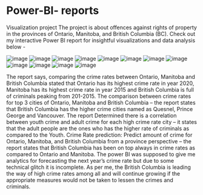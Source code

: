 # Power-BI- reports 
Visualization project 
The project is about offences against rights of property in the provinces of Ontario, Manitoba, and British Columbia (BC). 
Check out my interactive Power BI report for insightful visualizations and data analysis below - 

![image](https://github.com/Data1202/Power-BI-/assets/136532388/b4b8904a-7ae6-4c90-a3b1-65b601662234)
![image](https://github.com/Data1202/Power-BI-/assets/136532388/f465ae78-df29-483b-8723-cb6587e2509b)
![image](https://github.com/Data1202/Power-BI-/assets/136532388/eca5fadd-02e6-4391-af54-6f8f3b8be48b)
![image](https://github.com/Data1202/Power-BI-/assets/136532388/6b5434c2-86b9-4724-9dfb-3baecb5bf4f6)
![image](https://github.com/Data1202/Power-BI-/assets/136532388/fc4778dd-de59-40a0-93cc-406bc558b5e0)
![image](https://github.com/Data1202/Power-BI-/assets/136532388/3f5e01fb-0de4-48bd-a8d6-f1b84f83cc67)
![image](https://github.com/Data1202/Power-BI-/assets/136532388/5abeedb1-4b9f-42c8-aaec-b69f7a33c4b0)
![image](https://github.com/Data1202/Power-BI-/assets/136532388/743836f1-6876-4787-bf14-66f5a1e4537b)
![image](https://github.com/Data1202/Power-BI-/assets/136532388/4ac7487c-2ced-41dd-bc8d-37002cbefc0e)
![image](https://github.com/Data1202/Power-BI-/assets/136532388/d560f7a9-d237-4502-8cc3-7fea96f6ff7f)
![image](https://github.com/Data1202/Power-BI-/assets/136532388/0bce8b4a-f002-472d-8f07-a6921c9fc1f1)
![image](https://github.com/Data1202/Power-BI-/assets/136532388/e8cd9cee-fcbf-41c9-8ecd-6d6edbd7f36b)

The report says, comparing the crime rates between Ontario, Manitoba and British Columbia stated that Ontario has its highest crime rate in year 2020, Manitoba has its highest crime rate in year 2015 and British Columbia is full of criminals peaking from 201-2015.  The comparison between crime rates for top 3 cities of Ontario, Manitoba and British Columbia – the report states that British Columbia has the higher crime cities named as Quesnel, Prince George and Vancouver. The report Determined there is a correlation between youth crime and adult crime for each high crime rate city – it states that the adult people are the ones who has the higher rate of criminals as compared to the Youth. Crime Rate prediction: Predict amount of crime for Ontario, Manitoba, and British Columbia from a province perspective – the report states that British Columbia has been on top always in crime rates as compared to Ontario and Manitoba. The power BI was supposed to give me analytics for forecasting the next year’s crime rate but due to some technical glitch it is incomplete. As per me, the British Columbia is leading the way of high crime rates among all and will continue growing if the appropriate measures would not be taken to lessen the crimes and criminals. 
